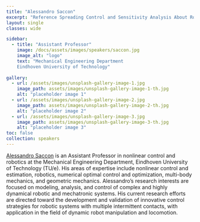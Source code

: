 ```yaml
---
title: "Alessandro Saccon"
excerpt: "Reference Spreading Control and Sensitivity Analysis About Robot Trajectories with Simultaneous Impacts"
layout: single 
classes: wide

sidebar:
  - title: "Assistant Professor"
    image: /docs/assets/images/speakers/saccon.jpg 
    image_alt: "logo"
    text: "Mechanical Engineering Department
    Eindhoven University of Technology"
  
gallery:
  - url: /assets/images/unsplash-gallery-image-1.jpg
    image_path: assets/images/unsplash-gallery-image-1-th.jpg
    alt: "placeholder image 1"
  - url: /assets/images/unsplash-gallery-image-2.jpg
    image_path: assets/images/unsplash-gallery-image-2-th.jpg
    alt: "placeholder image 2"
  - url: /assets/images/unsplash-gallery-image-3.jpg
    image_path: assets/images/unsplash-gallery-image-3-th.jpg
    alt: "placeholder image 3"
toc: false 
collection: speakers
---
```


[Alessandro Saccon](https://www.tue.nl/en/research/researchers/alessandro-saccon/) is an Assistant Professor in nonlinear control and robotics at the Mechanical Engineering Department, Eindhoven University of Technology (TU/e). His areas of expertise include nonlinear control and estimation, robotics, numerical optimal control and optimization, multi-body mechanics, and geometric mechanics. Alessandro’s research interests are focused on modeling, analysis, and control of complex and highly dynamical robotic and mechatronic systems. His current research efforts are directed toward the development and validation of innovative control strategies for robotic systems with multiple intermittent contacts, with application in the field of dynamic robot manipulation and locomotion.

<!--
{% include gallery caption="This is a sample gallery to go along with this case study." %}
-->

